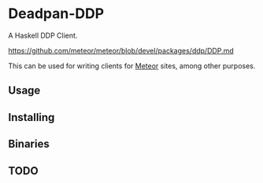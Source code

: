# Deadpan-DDP

A Haskell DDP Client.

<https://github.com/meteor/meteor/blob/devel/packages/ddp/DDP.md>

This can be used for writing clients for [Meteor](https://www.meteor.com/) sites, among other purposes.

## Usage

## Installing

## Binaries

## TODO
